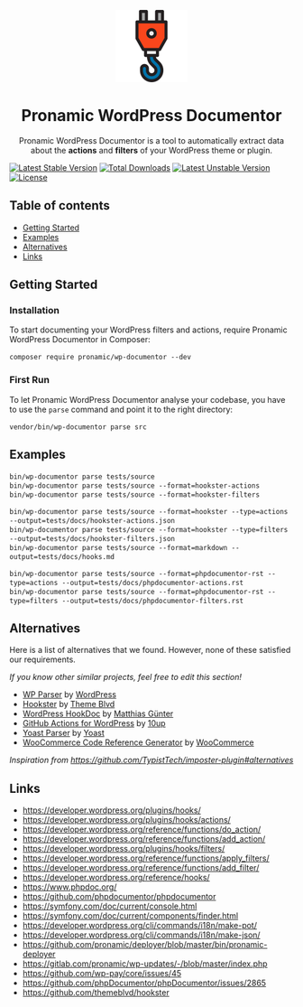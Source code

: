 <p align="center">
	<a href="https://github.com/pronamic/wp-documentor">
		<img src="logos/pronamic-wp-documentor.svgo-min.svg" alt="Pronamic WordPress Documentor" width="128" height="128">
	</a>
</p>

<h1 align="center">Pronamic WordPress Documentor</h3>

<p align="center">
	Pronamic WordPress Documentor is a tool to automatically extract data about the <strong>actions</strong> and <strong>filters</strong> of your WordPress theme or plugin.	
</p>

[![Latest Stable Version](https://poser.pugx.org/pronamic/wp-documentor/v)](//packagist.org/packages/pronamic/wp-documentor)
[![Total Downloads](https://poser.pugx.org/pronamic/wp-documentor/downloads)](//packagist.org/packages/pronamic/wp-documentor)
[![Latest Unstable Version](https://poser.pugx.org/pronamic/wp-documentor/v/unstable)](//packagist.org/packages/pronamic/wp-documentor)
[![License](https://poser.pugx.org/pronamic/wp-documentor/license)](//packagist.org/packages/pronamic/wp-documentor)

## Table of contents

- [Getting Started](#getting-started)
- [Examples](#examples)
- [Alternatives](#alternatives)
- [Links](#links)

## Getting Started

### Installation

To start documenting your WordPress filters and actions, require Pronamic WordPress Documentor in Composer:

```
composer require pronamic/wp-documentor --dev
```

### First Run

To let Pronamic WordPress Documentor analyse your codebase, you have to use the `parse` command and point it to the right directory:

```
vendor/bin/wp-documentor parse src
```

## Examples

```
bin/wp-documentor parse tests/source
bin/wp-documentor parse tests/source --format=hookster-actions
bin/wp-documentor parse tests/source --format=hookster-filters
```

```
bin/wp-documentor parse tests/source --format=hookster --type=actions --output=tests/docs/hookster-actions.json
bin/wp-documentor parse tests/source --format=hookster --type=filters --output=tests/docs/hookster-filters.json
bin/wp-documentor parse tests/source --format=markdown --output=tests/docs/hooks.md
```

```
bin/wp-documentor parse tests/source --format=phpdocumentor-rst --type=actions --output=tests/docs/phpdocumentor-actions.rst
bin/wp-documentor parse tests/source --format=phpdocumentor-rst --type=filters --output=tests/docs/phpdocumentor-filters.rst
```

## Alternatives

Here is a list of alternatives that we found. However, none of these satisfied our requirements.

*If you know other similar projects, feel free to edit this section!*

- [WP Parser](https://github.com/WordPress/phpdoc-parser) by [WordPress](https://github.com/WordPress)
- [Hookster](https://github.com/themeblvd/hookster) by [Theme Blvd](https://github.com/themeblvd)
- [WordPress HookDoc](https://github.com/matzeeable/wp-hookdoc) by [Matthias Günter](https://github.com/matzeeable)
- [GitHub Actions for WordPress](https://github.com/10up/actions-wordpress/blob/stable/hookdocs-workflow.md) by [10up](https://github.com/10up)
- [Yoast Parser](https://github.com/Yoast/code-documentation-extractor) by [Yoast](https://github.com/Yoast)
- [WooCommerce Code Reference Generator](https://github.com/woocommerce/code-reference) by [WooCommerce](https://github.com/woocommerce)

*Inspiration from https://github.com/TypistTech/imposter-plugin#alternatives*

## Links

- https://developer.wordpress.org/plugins/hooks/
- https://developer.wordpress.org/plugins/hooks/actions/
- https://developer.wordpress.org/reference/functions/do_action/
- https://developer.wordpress.org/reference/functions/add_action/
- https://developer.wordpress.org/plugins/hooks/filters/
- https://developer.wordpress.org/reference/functions/apply_filters/
- https://developer.wordpress.org/reference/functions/add_filter/
- https://developer.wordpress.org/reference/hooks/
- https://www.phpdoc.org/
- https://github.com/phpdocumentor/phpdocumentor
- https://symfony.com/doc/current/console.html
- https://symfony.com/doc/current/components/finder.html
- https://developer.wordpress.org/cli/commands/i18n/make-pot/
- https://developer.wordpress.org/cli/commands/i18n/make-json/
- https://github.com/pronamic/deployer/blob/master/bin/pronamic-deployer
- https://gitlab.com/pronamic/wp-updates/-/blob/master/index.php
- https://github.com/wp-pay/core/issues/45
- https://github.com/phpDocumentor/phpDocumentor/issues/2865
- https://github.com/themeblvd/hookster
